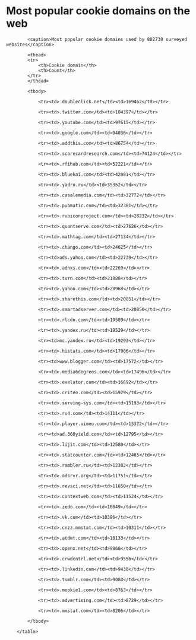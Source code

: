 # Most popular cookie domains on the web

<table>

            <caption>Most popular cookie domains used by 802738 surveyed websites</caption>

            <thead>
            <tr>
                <th>Cookie domain</th>
                <th>Count</th>
            </tr>
            </thead>

            <tbody>
            
                <tr><td>.doubleclick.net</td><td>169462</td></tr>
            
                <tr><td>.twitter.com</td><td>104397</td></tr>
            
                <tr><td>.youtube.com</td><td>97615</td></tr>
            
                <tr><td>.google.com</td><td>94036</td></tr>
            
                <tr><td>.addthis.com</td><td>86754</td></tr>
            
                <tr><td>.scorecardresearch.com</td><td>74124</td></tr>
            
                <tr><td>.rfihub.com</td><td>52221</td></tr>
            
                <tr><td>.bluekai.com</td><td>42081</td></tr>
            
                <tr><td>.yadro.ru</td><td>35352</td></tr>
            
                <tr><td>.casalemedia.com</td><td>32772</td></tr>
            
                <tr><td>.pubmatic.com</td><td>32381</td></tr>
            
                <tr><td>.rubiconproject.com</td><td>28232</td></tr>
            
                <tr><td>.quantserve.com</td><td>27626</td></tr>
            
                <tr><td>.mathtag.com</td><td>27134</td></tr>
            
                <tr><td>.chango.com</td><td>24625</td></tr>
            
                <tr><td>ads.yahoo.com</td><td>22739</td></tr>
            
                <tr><td>.adnxs.com</td><td>22269</td></tr>
            
                <tr><td>.turn.com</td><td>21888</td></tr>
            
                <tr><td>.yahoo.com</td><td>20968</td></tr>
            
                <tr><td>.sharethis.com</td><td>20851</td></tr>
            
                <tr><td>.smartadserver.com</td><td>20850</td></tr>
            
                <tr><td>.rlcdn.com</td><td>19589</td></tr>
            
                <tr><td>.yandex.ru</td><td>19529</td></tr>
            
                <tr><td>mc.yandex.ru</td><td>19293</td></tr>
            
                <tr><td>.histats.com</td><td>17906</td></tr>
            
                <tr><td>www.blogger.com</td><td>17572</td></tr>
            
                <tr><td>.media6degrees.com</td><td>17496</td></tr>
            
                <tr><td>.exelator.com</td><td>16692</td></tr>
            
                <tr><td>.criteo.com</td><td>15929</td></tr>
            
                <tr><td>.serving-sys.com</td><td>15193</td></tr>
            
                <tr><td>.ru4.com</td><td>14111</td></tr>
            
                <tr><td>.player.vimeo.com</td><td>13372</td></tr>
            
                <tr><td>ad.360yield.com</td><td>12795</td></tr>
            
                <tr><td>.lijit.com</td><td>12580</td></tr>
            
                <tr><td>.statcounter.com</td><td>12465</td></tr>
            
                <tr><td>.rambler.ru</td><td>12302</td></tr>
            
                <tr><td>.adsrvr.org</td><td>11751</td></tr>
            
                <tr><td>.revsci.net</td><td>11650</td></tr>
            
                <tr><td>.contextweb.com</td><td>11524</td></tr>
            
                <tr><td>.zedo.com</td><td>10849</td></tr>
            
                <tr><td>.vk.com</td><td>10396</td></tr>
            
                <tr><td>.cnzz.mmstat.com</td><td>10311</td></tr>
            
                <tr><td>.atdmt.com</td><td>10133</td></tr>
            
                <tr><td>.openx.net</td><td>9868</td></tr>
            
                <tr><td>.crwdcntrl.net</td><td>9556</td></tr>
            
                <tr><td>.linkedin.com</td><td>9430</td></tr>
            
                <tr><td>.tumblr.com</td><td>9084</td></tr>
            
                <tr><td>.mookie1.com</td><td>8763</td></tr>
            
                <tr><td>.advertising.com</td><td>8729</td></tr>
            
                <tr><td>.mmstat.com</td><td>8206</td></tr>
            
            </tbody>

        </table>